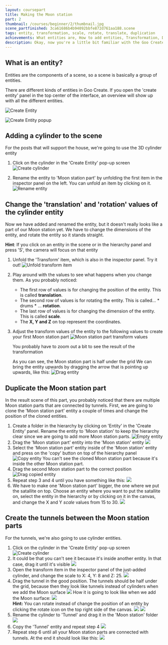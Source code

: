 ```yaml
---
layout: coursepart
title: Making the Moon station
part: 2
thumbnail: /courses/beginner/2/thumbnail.jpg
scene_partfinished: 3ca61686b4b94092bbfe872d761aa188.scene
tags: entity, transformation, scale, rotate, translate, duplication
achievements: What entities are, How to add entities, Transformation, Duplicating entities
description: Okay, now you're a little bit familiar with the Goo Create Interface, and ready to create the Moon station! The Moon station consists out of entities, just as every other element in the scene. 
---
```



## What is an entity?

Entities are the components of a scene, so a scene is basically a group of entities.

There are different kinds of entities in Goo Create. If you open the 'create entity' panel in the top center of the interface, an overview will show up with all the different entities.

![Create Entity](createEntity.gif)

![Create Entity popup](createEntityScreen.jpg)

## Adding a cylinder to the scene

 For the posts that will support the house, we're going to use the 3D cylinder entity

 1. Click on the cylinder in the 'Create Entity' pop-up screen
 ![Create cylinder](createCylinder.gif)

 2. Rename the entity to 'Moon station part' by unfolding the first item in the inspector panel on the left. You can unfold an item by clicking on it.
  ![Rename entity](renameEntity.gif)

## Change the 'translation' and 'rotation' values of the cylinder entity

Now we have added and renamed the entity, but it doesn't really looks like a part of our Moon station yet. We have to change the dimensions of the entity, and rotate the entity so it stands straight.

**Hint**: If you click on an entity in the scene or in the hierarchy panel and press 'S', the camera will focus on that entity


1. Unfold the 'Transform' item, which is also in the inspector panel. Try it out!
  ![Unfold transform item](unfoldTransform.gif)

2. Play around with the values to see what happens when you change them. As you probably noticed:
    * The first row of values is for changing the position of the entity. This is called **translation**.
    * The second row of values is for rotating the entity. This is called... * drums * ... **rotation**.
    * The last row of values is for changing the dimension of the entity. This is called **scale**.
    * The **X, Y and Z** on top represent the coordinates.

3. Adjust the transform values of the entity to the following values to create your first Moon station part
  ![Moon station part transform values](Moonstationparttransform.jpg)

    You probably have to zoom out a bit to see the result of the transformation

    As you can see, the Moon station part is half under the grid We can bring the entity upwards by dragging the arrow that is pointing up upwards, like this:
    ![Drag entity](dragEntity.gif)

## Duplicate the Moon station part

In the result scene of this part, you probably noticed that there are multiple Moon station parts that are connected by tunnels. First, we are going to clone the 'Moon station part' entity a couple of times and change the position of the cloned entities.

  1. Create a folder in the hierarchy by clicking on 'Entity' in the 'Create Entity' panel. Rename the entity to 'Moon station' to keep the hierarchy clear since we are going to add more Moon station parts.
  ![Empty entity](emptyEntity.jpg)
  2. Drag the 'Moon station part' entity into the 'Moon station' entity
  ![](dragentityinentity.gif)
  3. Select the 'Moon station part' entity inside of the 'Moon station' entity and press on the 'copy' button on top of the hierarchy panel
  ![Copy entity](copyEntity.gif)
      You can't see the cloned Moon station part because it's inside the other Moon station part.
  4. Drag the second Moon station part to the correct position
  ![Drag copied entity](dragCopiedEntity.gif)
  5. Repeat step 3 and 4 until you have something like this:
  ![](partsalignment.jpg)
  6. We have to make one 'Moon station part' bigger, the one where we put the satallite on top. Choose an entity where you want to put the satallite on, select the entity in the hierarchy or by clicking on it in the canvas, and change the X and Y *scale* values from 15 to 30.
  ![](partsalignmentsatallite.jpg)

## Create the tunnels between the Moon station parts

For the tunnels, we're also going to use cylinder entities.

1. Click on the cylinder in the 'Create Entity' pop-up screen
![Create cylinder](createCylinder.gif)
2. It could be that you can't see it because it's inside another entity. In that case, drag it until it's visible
![](moveentityoutother.gif)
3. Open the transform item in the inspector panel of the just-added cylinder, and change the scale to X: 4, Y: 8 and Z: 25.
![](tunnelscale.jpg)
4. Drag the tunnel in the good position. The tunnels should be half under the grid, because then they look like tunnels instead of cylinders when we add the Moon surface
![](tunnelhalfundergrid.jpg)
How it is going to look like when we add the Moon surface:
![](tunnelhalfundersurface.jpg)
 <br> **Hint:** You can rotate instead of change the position of an entity by clicking the rotate icon on the top right side of the canvas.
![](rotateicon.gif) ![](rotateentity.gif)
5. Rename the cylinder to 'Tunnel' and drag it in the 'Moon station' folder
![](dragtunnelinMoonstation.gif)
6. Copy the 'Tunnel' entity and repeat step 4
![](copytunnel.gif)
7. Repeat step 6 until all your Moon station parts are connected with tunnels. At the end it should look like this:
![](allpartsconnected.jpg)
